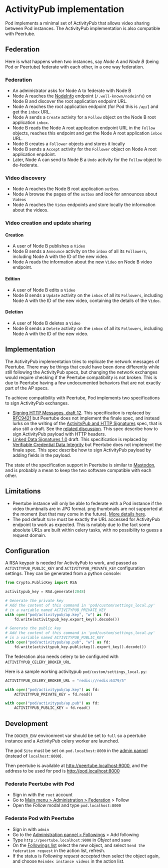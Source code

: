 # ActivityPub implementation

Pod implements a minimal set of ActivityPub that allows video sharing between Pod instances.
The ActivityPub implementation is also compatible with Peertube.

## Federation

Here is what happens when two instances, say *Node A* and *Node B* (being Pod or Peertube) federate with each other, in a one way federation.

### Federation

- An administrator asks for Node A to federate with Node B
- Node A reaches the [NodeInfo](https://github.com/jhass/nodeinfo/blob/main/PROTOCOL.md) endpoint (`/.well-known/nodeinfo`) on Node B and discover the root application endpoint URL.
- Node A reaches the root application endpoint (for Pod this is `/ap/`) and get the `inbox` URL.
- Node A sends a `Create` activity for a `Follow` object on the Node B root application `inbox`.
- Node B reads the Node A root application endpoint URL in the `Follow` objects, reaches this endpoint and get the Node A root application `inbox` URL.
- Node B creates a `Follower` objects and stores it locally
- Node B sends a `Accept` activity for the `Follower` object on Node A root application enpdoint.
- Later, Node A can send to Node B a `Undo` activity for the `Follow` object to de-federate.

### Video discovery

- Node A reaches the Node B root application `outbox`.
- Node A browse the pages of the `outbox` and look for announces about `Videos`
- Node A reaches the `Video` endpoints and store locally the information about the videos.

### Video creation and update sharing

#### Creation

- A user of Node B publishes a `Video`
- Node B sends a `Announce` activity on the `inbox` of all its `Followers`, including Node A with the ID of the new video.
- Node A reads the information about the new `Video` on Node B video endpoint.

#### Edition

- A user of Node B edits a `Video`
- Node B sends a `Update` activity on the `inbox` of all its `Followers`, including Node A with the ID of the new video, containing the details of the `Video`.

#### Deletion

- A user of Node B deletes a `Video`
- Node B sends a `Delete` activity on the `inbox` of all its `Followers`, including Node A with the ID of the new video.

## Implementation

The ActivityPub implementation tries to replicate the network messages of Peertube.
There may be things that could have been done differently while still following the ActivityPub specs, but changing the network exchanges would require checking if the Peertube compatibility is not broken.
This is due to Peertube having a few undocumented behaviors that are not exactly part of the AP specs.

To achieve compatibility with Peertube, Pod implements two specifications to sign ActivityPub exchanges.

- [Signing HTTP Messages, draft 12](https://datatracker.ietf.org/doc/html/draft-cavage-http-signatures-12).
  This specification is replaced by [RFC9421](https://www.rfc-editor.org/rfc/rfc9421.html) but Peertube does not implement the finale spec,
  and instead lurks on the writing of the [ActivityPub and HTTP Signatures](https://swicg.github.io/activitypub-http-signature/) spec, that is also still a draft.
  See the [related discussion](https://framacolibri.org/t/rfc9421-replaces-the-signing-http-messages-draft/20911/2).
  This spec describe how to sign ActivityPub payload with HTTP headers.
- [Linked Data Signatures 1.0](https://web.archive.org/web/20170717200644/https://w3c-dvcg.github.io/ld-signatures/) draft.
  This specification is replaced by [Verifiable Credential Data Integrity](https://w3c.github.io/vc-data-integrity/) but Peertube does not implement the finale spec.
  This spec describe how to sign ActivityPub payload by adding fields in the payload.

The state of the specification support in Peertube is similar to [Mastodon](https://docs.joinmastodon.org/spec/security/), and is probably a mean to keep the two software compatible with each other.

## Limitations

- Peertube instance will only be able to federate with a Pod instance if the video thumbnails are in JPG format.
  png thumbnails are not supported at the moment (but that may come in the future).
  [More details here](https://framacolibri.org/t/comments-and-suggestions-on-the-peertube-activitypub-implementation/21215).
- The pod default `Site` must be exactly the URL accessed for ActivityPub endpoint to work as expected.
  This is notably due to the fact some absolute URLs are built within celery tasks, with no possibility to guess a request domain.

## Configuration

A RSA keypair is needed for ActivityPub to work, and passed as
`ACTIVITYPUB_PUBLIC_KEY` and `ACTIVITYPUB_PRIVATE_KEY` configuration settings.
They can be generated from a python console:

```python
from Crypto.PublicKey import RSA

activitypub_key = RSA.generate(2048)

# Generate the private key
# Add the content of this command in 'pod/custom/settings_local.py'
# in a variable named ACTIVITYPUB_PRIVATE_KEY
with open("pod/activitypub/ap.key", "w") as fd:
    fd.write(activitypub_key.export_key().decode())

# Generate the public key
# Add the content of this command in 'pod/custom/settings_local.py'
# in a variable named ACTIVITYPUB_PUBLIC_KEY
with open("pod/activitypub/ap.pub", "w") as fd:
    fd.write(activitypub_key.publickey().export_key().decode())
```

The federation also needs celery to be configured with `ACTIVITYPUB_CELERY_BROKER_URL`.

Here is a sample working activitypub `pod/custom/settings_local.py`:

```python
ACTIVITYPUB_CELERY_BROKER_URL = "redis://redis:6379/5"

with open("pod/activitypub/ap.key") as fd:
    ACTIVITYPUB_PRIVATE_KEY = fd.read()

with open("pod/activitypub/ap.pub") as fd:
    ACTIVITYPUB_PUBLIC_KEY = fd.read()
```

## Development

The `DOCKER_ENV` environment var should be set to `full` so a peertube instance and a ActivityPub celery worker are launched.

The pod `Site` must be set on `pod.localhost:8000` in the [admin pannel](http://pod.localhost:8000/admin/sites/site/1/change/) (instead of `localhost:8000`).

Then peertube is available at http://peertube.localhost:9000, and the address to be used for pod is http://pod.localhost:8000

### Federate Peertube with Pod

- Sign in with the `root` account
- Go to [Main menu > Administration > Federation](http://peertube.localhost:9000/admin/follows/following-list) > Follow
- Open the *Follow* modal and type `pod.localhost:8000`

### Federate Pod with Peertube

- Sign in with `admin`
- Go to the [Administration pannel > Followings](http://pod.localhost:8000/admin/activitypub/following/) > Add following
- Type `http://peertube.localhost:9000` in *Object* and save
- On the [Followings list](http://pod.localhost:8000/admin/activitypub/following/) select the new object, and select `Send the federation request` in the action list, refresh.
- If the status is *Following request accepted* then select the object again, and choose `Reindex instance videos` in the action list.
